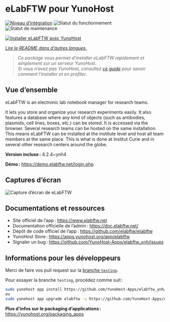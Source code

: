<!--
Nota bene : ce README est automatiquement généré par <https://github.com/YunoHost/apps/tree/master/tools/readme_generator>
Il NE doit PAS être modifié à la main.
-->

# eLabFTW pour YunoHost

[![Niveau d’intégration](https://dash.yunohost.org/integration/elabftw.svg)](https://ci-apps.yunohost.org/ci/apps/elabftw/) ![Statut du fonctionnement](https://ci-apps.yunohost.org/ci/badges/elabftw.status.svg) ![Statut de maintenance](https://ci-apps.yunohost.org/ci/badges/elabftw.maintain.svg)

[![Installer eLabFTW avec YunoHost](https://install-app.yunohost.org/install-with-yunohost.svg)](https://install-app.yunohost.org/?app=elabftw)

*[Lire le README dans d'autres langues.](./ALL_README.md)*

> *Ce package vous permet d’installer eLabFTW rapidement et simplement sur un serveur YunoHost.*  
> *Si vous n’avez pas YunoHost, consultez [ce guide](https://yunohost.org/install) pour savoir comment l’installer et en profiter.*

## Vue d’ensemble

eLabFTW is an electronic lab notebook manager for research teams.

It lets you store and organize your research experiments easily. It also features a database where any kind of objects (such as antibodies, plasmids, cell lines, boxes, etc.) can be stored. It is accessed via the browser. Several research teams can be hosted on the same installation. This means eLabFTW can be installed at the institute level and host all team members at the same place. This is what is done at Institut Curie and in several other research centers around the globe.

**Version incluse :** 4.2.4~ynh4

**Démo :** <https://demo.elabftw.net/login.php>

## Captures d’écran

![Capture d’écran de eLabFTW](./doc/screenshots/screen-1.jpg)

## Documentations et ressources

- Site officiel de l’app : <https://www.elabftw.net>
- Documentation officielle de l’admin : <https://doc.elabftw.net/>
- Dépôt de code officiel de l’app : <https://github.com/elabftw/elabftw>
- YunoHost Store : <https://apps.yunohost.org/app/elabftw>
- Signaler un bug : <https://github.com/YunoHost-Apps/elabftw_ynh/issues>

## Informations pour les développeurs

Merci de faire vos pull request sur la [branche `testing`](https://github.com/YunoHost-Apps/elabftw_ynh/tree/testing).

Pour essayer la branche `testing`, procédez comme suit :

```bash
sudo yunohost app install https://github.com/YunoHost-Apps/elabftw_ynh/tree/testing --debug
ou
sudo yunohost app upgrade elabftw -u https://github.com/YunoHost-Apps/elabftw_ynh/tree/testing --debug
```

**Plus d’infos sur le packaging d’applications :** <https://yunohost.org/packaging_apps>
